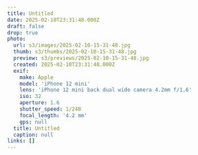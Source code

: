 ```yaml
---
title: Untitled
date: 2025-02-10T23:31:48.000Z
draft: false
drop: true
photo:
  url: s3/images/2025-02-10-15-31-48.jpg
  thumb: s3/thumbs/2025-02-10-15-31-48.jpg
  preview: s3/previews/2025-02-10-15-31-48.jpg
  created: 2025-02-10T23:31:48.000Z
  exif:
    make: Apple
    model: 'iPhone 12 mini'
    lens: 'iPhone 12 mini back dual wide camera 4.2mm f/1.6'
    iso: 32
    aperture: 1.6
    shutter_speed: 1/248
    focal_length: '4.2 mm'
    gps: null
  title: Untitled
  caption: null
links: []
---
```


